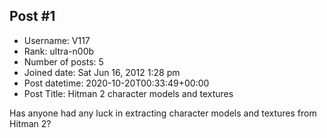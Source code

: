 ## Post #1
- Username: V117
- Rank: ultra-n00b
- Number of posts: 5
- Joined date: Sat Jun 16, 2012 1:28 pm
- Post datetime: 2020-10-20T00:33:49+00:00
- Post Title: Hitman 2 character models and textures

Has anyone had any luck in extracting character models and textures from Hitman 2?

